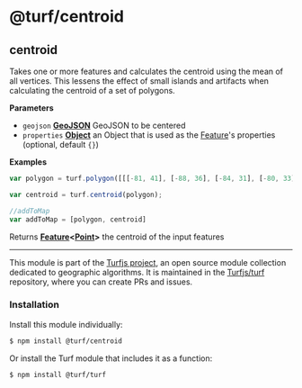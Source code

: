 # @turf/centroid

<!-- Generated by documentation.js. Update this documentation by updating the source code. -->

## centroid

Takes one or more features and calculates the centroid using the mean of all vertices.
This lessens the effect of small islands and artifacts when calculating the centroid of a set of polygons.

**Parameters**

-   `geojson` **[GeoJSON](https://tools.ietf.org/html/rfc7946#section-3)** GeoJSON to be centered
-   `properties` **[Object](https://developer.mozilla.org/en-US/docs/Web/JavaScript/Reference/Global_Objects/Object)** an Object that is used as the [Feature](https://tools.ietf.org/html/rfc7946#section-3.2)'s properties (optional, default `{}`)

**Examples**

```javascript
var polygon = turf.polygon([[[-81, 41], [-88, 36], [-84, 31], [-80, 33], [-77, 39], [-81, 41]]]);

var centroid = turf.centroid(polygon);

//addToMap
var addToMap = [polygon, centroid]
```

Returns **[Feature](https://tools.ietf.org/html/rfc7946#section-3.2)&lt;[Point](https://tools.ietf.org/html/rfc7946#section-3.1.2)>** the centroid of the input features

<!-- This file is automatically generated. Please don't edit it directly:
if you find an error, edit the source file (likely index.js), and re-run
./scripts/generate-readmes in the turf project. -->

---

This module is part of the [Turfjs project](http://turfjs.org/), an open source
module collection dedicated to geographic algorithms. It is maintained in the
[Turfjs/turf](https://github.com/Turfjs/turf) repository, where you can create
PRs and issues.

### Installation

Install this module individually:

```sh
$ npm install @turf/centroid
```

Or install the Turf module that includes it as a function:

```sh
$ npm install @turf/turf
```
